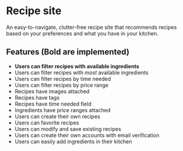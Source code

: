 # Recipe site

An easy-to-navigate, clutter-free recipe site that recommends recipes based on
your preferences and what you have in your kitchen.

## Features (Bold are implemented)

* **Users can filter recipes with available ingredients**
* Users can filter recipes with *most* available ingredients
* Users can filter recipes by time needed
* Users can filter recipes by price range
* Recipes have images attached
* Recipes have tags
* Recipes have time needed field
* Ingredients have price ranges attached
* Users can create their own recipes
* Users can favorite recipes
* Users can modify and save existing recipes
* Users can create their own accounts with email verification
* Users can easily add ingredients in their kitchen